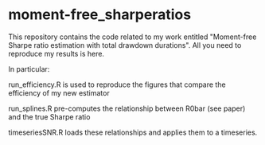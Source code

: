 # moment-free_sharperatios
This repository contains the code related to my work entitled "Moment-free Sharpe ratio estimation with total drawdown durations". All you need to reproduce my results is here.

In particular: 

run_efficiency.R is used to reproduce the figures that compare the efficiency of my new estimator

run_splines.R pre-computes the relationship between R0bar (see paper) and the true Sharpe ratio
 
timeseriesSNR.R loads these relationships and applies them to a timeseries.



